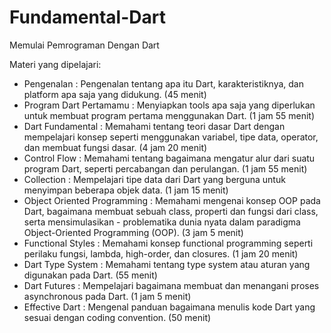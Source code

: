 # Fundamental-Dart
Memulai Pemrograman Dengan Dart

Materi yang dipelajari:

- Pengenalan : Pengenalan tentang apa itu Dart, karakteristiknya, dan platform apa saja yang didukung. (45 menit)
- Program Dart Pertamamu : Menyiapkan tools apa saja yang diperlukan untuk membuat program pertama menggunakan Dart. (1 jam 55 menit)
- Dart Fundamental : Memahami tentang teori dasar Dart dengan mempelajari konsep seperti menggunakan variabel, tipe data, operator, dan membuat fungsi dasar. (4 jam 20 menit)
- Control Flow : Memahami tentang bagaimana mengatur alur dari suatu program Dart, seperti percabangan dan perulangan. (1 jam 55 menit)
- Collection : Mempelajari tipe data dari Dart yang berguna untuk menyimpan beberapa objek data. (1 jam 15 menit)
- Object Oriented Programming : Memahami mengenai konsep OOP pada Dart, bagaimana membuat sebuah class, properti dan fungsi dari class, serta mensimulasikan - problematika dunia nyata dalam paradigma Object-Oriented Programming (OOP). (3 jam 5 menit)
- Functional Styles : Memahami konsep functional programming seperti perilaku fungsi, lambda, high-order, dan closures. (1 jam 20 menit)
- Dart Type System : Memahami tentang type system atau aturan yang digunakan pada Dart. (55 menit)
- Dart Futures : Mempelajari bagaimana membuat dan menangani proses asynchronous pada Dart. (1 jam 5 menit)
- Effective Dart : Mengenal panduan bagaimana menulis kode Dart yang sesuai dengan coding convention. (50 menit)

